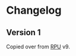 # Changelog

## Version 1
Copied over from [RPU](https://github.com/BGforgeNet/Fallout2_Restoration_Project) v9.
